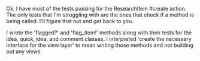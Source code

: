 Ok, I have most of the tests passing for the ResearchItem #create action. The only tests that I'm struggling with are the ones that check if a method is being called. I'll figure that out and get back to you.

I wrote the 'flagged?' and 'flag_item!' methods along with their tests for the idea, quick_idea, and comment classes. I interpreted 'create the necessary interface for the view layer' to mean writing those methods and not building out any views.